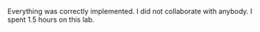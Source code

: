 Everything was correctly implemented.
I did not collaborate with anybody.
I spent 1.5 hours on this lab.
